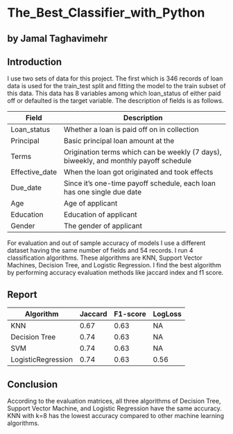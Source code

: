 # The_Best_Classifier_with_Python
## by Jamal Taghavimehr

## Introduction

I use two sets of data for this project. The first which is 346 records of loan data is used for the train_test split and fitting the model to the train subset of this data. This data has 8 variables among which loan_status of either paid off or defaulted is the target variable. The description of fields is as follows.

| Field          | Description                                                                           |
|----------------|---------------------------------------------------------------------------------------|
| Loan_status    | Whether a loan is paid off on in collection                                           |
| Principal      | Basic principal loan amount at the                                                    |
| Terms          | Origination terms which can be weekly (7 days), biweekly, and monthly payoff schedule |
| Effective_date | When the loan got originated and took effects                                         |
| Due_date       | Since it’s one-time payoff schedule, each loan has one single due date                |
| Age            | Age of applicant                                                                      |
| Education      | Education of applicant                                                                |
| Gender         | The gender of applicant                                                               |

For evaluation and out of sample accuracy of models I use a different dataset having the same number of fields and 54 records.
 I run 4 classification algorithms. These algorithms are KNN, Support Vector Machines, Decision Tree, and Logistic Regression.  I find the best algorithm by performing accuracy evaluation methods like jaccard index and f1 score.

## Report

| Algorithm          | Jaccard | F1-score | LogLoss |
|--------------------|---------|----------|---------|
| KNN                | 0.67    | 0.63     | NA      |
| Decision Tree      | 0.74    | 0.63     | NA      |
| SVM                | 0.74    | 0.63     | NA      |
| LogisticRegression | 0.74    | 0.63     | 0.56    |

## Conclusion

According to the evaluation matrices, all three algorithms of Decision Tree, Support Vector Machine, and Logistic Regression have the same accuracy. KNN with k=8 has the lowest accuracy compared to other machine learning algorithms.
